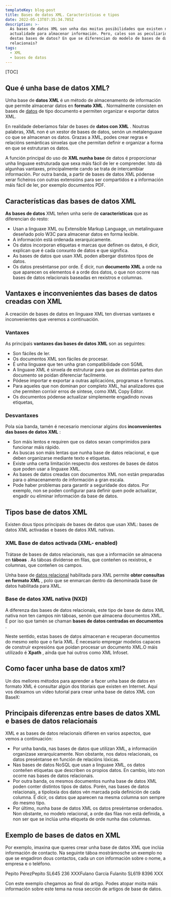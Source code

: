 ```yaml
---
templateKey: blog-post
title: Bases de datos XML. Características e tipos
date: 2022-05-13T07:35:34.705Z
description: >-
  As bases de datos XML son unha das moitas posibilidades que existen na
  actualidade para almacenar información. Pero, cales son as peculiaridades
  destas bases de datos? En que se diferencian do modelo de bases de datos
  relacionais? 
tags:
  - XML
  - bases de datos
---
```



[TOC]

## **Que é unha base de datos XML?**

Unha base de **datos XML** é un método de almacenamento de información que permite almacenar datos en **formato XML** . Normalmente consisten en bases de [datos](https://ayudaleyprotecciondatos.es/bases-de-datos/) de tipo documento e permiten organizar e exportar datos XML.

En realidade deberíamos falar de bases de **datos con XML** . Noutras palabras, XML non é un xestor de bases de datos, senón un metalenguaxe co que se almacenan os datos. Grazas a XML, podes crear regras e relacións semánticas sinxelas que che permitan definir e organizar a forma en que se estruturan os datos.



A función principal do uso de **XML nunha base** de datos é proporcionar unha linguaxe estruturada que sexa máis fácil de ler e comprender. Isto dá algunhas vantaxes, principalmente cando se trata de intercambiar información. Por outra banda, a partir de bases de datos XML pódense xerar ficheiros con outras extensións para ser compartidos e a información máis fácil de ler, por exemplo documentos PDF.

## **Características das bases de datos XML**

**As bases de datos** XML teñen unha serie de **características** que as diferencian do resto:

- Usan a linguaxe XML ou Extensible Markup Language, un metalinguaxe deseñado polo W3C para almacenar datos en forma lexible.
- A información está ordenada xerarquicamente.
- Os datos incorporan etiquetas e marcas que definen os datos, é dicir, explican que é cada conxunto de datos e que significa.
- As bases de datos que usan XML poden albergar distintos tipos de datos.
- Os datos preséntanse por orde. É dicir, nun **documento XML** a orde na que aparecen os elementos é a orde dos datos, o que non ocorre nas bases de datos relacionais baseadas en rexistros e columnas.

## **Vantaxes e inconvenientes das bases de datos creadas con XML**

A creación de bases de datos en linguaxe XML ten diversas vantaxes e inconvenientes que veremos a continuación.

### Vantaxes

As principais **vantaxes das bases de datos XML** son as seguintes:

- Son fáciles de ler.
- Os documentos XML son fáciles de procesar.
- É unha linguaxe que ten unha gran compatibilidade con SGML
- A linguaxe XML é sinxela de estruturar para que as distintas partes dun documento se poidan diferenciar facilmente.
- Pódese importar e exportar a outras aplicacións, programas e formatos.
- Para aqueles que non dominan por completo XML, hai analizadores que che permiten corrixir erros de síntese, como XML Copy Editor.
- Os documentos pódense actualizar simplemente engadindo novas etiquetas,

### **Desvantaxes**

Pola súa banda, tamén é necesario mencionar algúns dos **inconvenientes das bases de datos XML** :

- Son máis lentos e requiren que os datos sexan comprimidos para funcionar máis rápido.
- As buscas son máis lentas que nunha base de datos relacional, e que deben organizarse mediante texto e etiquetas.
- Existe unha certa limitación respecto dos xestores de bases de datos que poden usar a linguaxe XML.
- As bases de datos creadas con documentos XML non están preparadas para o almacenamento de información a gran escala.
- Pode haber problemas para garantir a seguridade dos datos. Por exemplo, non se poden configurar para definir quen pode actualizar, engadir ou eliminar información da base de datos.

## **Tipos base de datos XML**

Existen dous tipos principais de bases de datos que usan XML: bases de datos XML activadas e bases de datos XML nativas.

### **XML Base de datos activada (XML- enabled)**

Trátase de bases de datos relacionais, nas que a información se almacena en **táboas** . As táboas divídense en filas, que conteñen os rexistros, e columnas, que conteñen os campos.

Unha base de [datos relacional](https://ayudaleyprotecciondatos.es/bases-de-datos/relacional/) habilitada para XML permite **obter consultas en formato XML** , polo que se enmarcan dentro da denominada base de datos habilitada para XML.

### **Base de datos XML nativa (NXD)**

A diferenza das bases de datos relacionais, este tipo de base de datos XML nativa non ten campos nin táboas, senón que almacena documentos XML. É por iso que tamén se chaman **bases de datos centradas en documentos** .

Neste sentido, estas bases de datos almacenan e recuperan documentos do mesmo xeito que o faría XML. É necesario empregar modelos capaces de construír expresións que poidan procesar un documento XML.O máis utilizado é **Xpath** , aínda que hai outros como XML Infoset.

## **Como facer unha base de datos xml?**

Un dos mellores métodos para aprender a facer unha base de datos en formato XML é consultar algún dos titoriais que existen en Internet. Aquí vos deixamos un vídeo tutorial para crear unha base de datos XML con BaseX:



## **Principais diferenzas entre bases de datos XML e bases de datos relacionais**

XML e as bases de datos relacionais difieren en varios aspectos, que vemos a continuación:

- Por unha banda, nas bases de datos que utilizan XML, a información organízase xerarquicamente. Non obstante, nos datos relacionais, os datos preséntanse en función de relacións lóxicas.
- Nas bases de datos NoSQL que usan a linguaxe XML, os datos conteñen etiquetas que describen os propios datos. En cambio, isto non ocorre nas bases de datos relacionais.
- Por outra banda, os mesmos documentos nunha base de datos XML poden conter distintos tipos de datos. Porén, nas bases de datos relacionais, a tipoloxía dos datos vén marcada pola definición de cada columna. É dicir, os datos que aparecen na mesma columna son sempre do mesmo tipo.
- Por último, nunha base de datos XML os datos preséntanse ordenados. Non obstante, no modelo relacional, a orde das filas non está definida, a non ser que se inclúa unha etiqueta de orde nunha das columnas.

## **Exemplo de bases de datos en XML**

Por exemplo, imaxina que queres crear unha base de datos XML que inclúa información de contacto. Na seguinte táboa mostrámosche un exemplo no que se engadiron dous contactos, cada un con información sobre o nome, a empresa e o teléfono.

*<?xml version=»1.0″?>*
*<contact-info>*

<contacto1><name>Pepito Pérez</name><company>Pepito SL</company><phone>645 236 XXX</phone></contacto1><contacto2><name>Fulano García</name><company> Fulanito SL</company><phone>619 8396 XXX</phone></contacto2>

*</contact-info>*

Con este exemplo chegamos ao final do artigo. Podes atopar moita máis información sobre este tema na nosa sección de artigos de base de datos.
